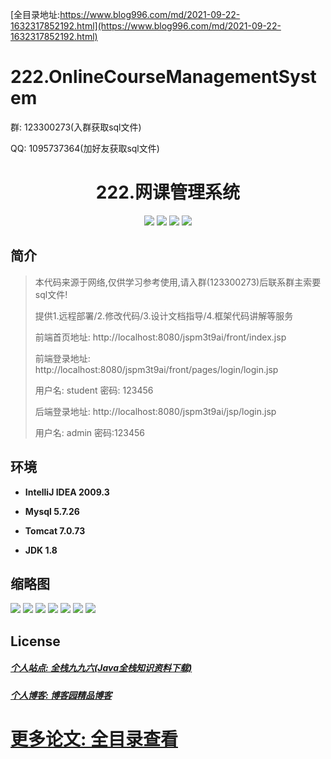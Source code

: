 [全目录地址:https://www.blog996.com/md/2021-09-22-1632317852192.html](https://www.blog996.com/md/2021-09-22-1632317852192.html)
# 222.OnlineCourseManagementSystem

<p>群: 123300273(入群获取sql文件)</p>
<p>QQ: 1095737364(加好友获取sql文件)</p>


<p><h1 align="center">222.网课管理系统</h1></p>


<p align="center">
	<img src="https://img.shields.io/badge/jdk-1.8-orange.svg"/>
    <img src="https://img.shields.io/badge/spring-5.x-lightgrey.svg"/>
    <img src="https://img.shields.io/badge/springmvc-3.x-blue.svg"/>
    <img src="https://img.shields.io/badge/mybatis-5.x-yellow.svg"/>
</p>

## 简介


> 本代码来源于网络,仅供学习参考使用,请入群(123300273)后联系群主索要sql文件!
>
> 提供1.远程部署/2.修改代码/3.设计文档指导/4.框架代码讲解等服务
>
> 前端首页地址: http://localhost:8080/jspm3t9ai/front/index.jsp
> 
> 前端登录地址: http://localhost:8080/jspm3t9ai/front/pages/login/login.jsp
> 
> 用户名: student 密码: 123456
> 
> 后端登录地址: http://localhost:8080/jspm3t9ai/jsp/login.jsp
>
> 用户名: admin  密码:123456


## 环境

- <b>IntelliJ IDEA 2009.3</b>

- <b>Mysql 5.7.26</b>

- <b>Tomcat 7.0.73</b>

- <b>JDK 1.8</b>




## 缩略图

![](https://img2023.cnblogs.com/blog/588112/202302/588112-20230225233258647-923165866.png)
![](https://img2023.cnblogs.com/blog/588112/202302/588112-20230225233306273-1420877970.png)
![](https://img2023.cnblogs.com/blog/588112/202302/588112-20230225233332085-2127817713.png)
![](https://img2023.cnblogs.com/blog/588112/202302/588112-20230225233313011-719282110.png)
![](https://img2023.cnblogs.com/blog/588112/202302/588112-20230225233352508-246157812.png)
![](https://img2023.cnblogs.com/blog/588112/202302/588112-20230225233356236-1279035101.png)
![](https://img2023.cnblogs.com/blog/588112/202302/588112-20230225233400458-349729013.png)


## License

##### [个人站点: 全栈九九六(Java全栈知识资料下载)](https://www.blog996.com/)
##### [个人博客: 博客园精品博客](https://www.cnblogs.com/yysbolg/)
# [更多论文: 全目录查看](https://www.blog996.com/md/2021-09-22-1632317852192.html)






